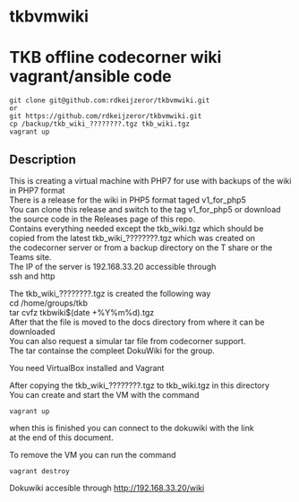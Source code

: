 # tkbvmwiki
# TKB offline codecorner wiki vagrant/ansible code

```
git clone git@github.com:rdkeijzeror/tkbvmwiki.git
or
git https://github.com/rdkeijzeror/tkbvmwiki.git
cp /backup/tkb_wiki_????????.tgz tkb_wiki.tgz
vagrant up
```
 
## Description
This is creating a virtual machine with PHP7 for use with backups of the wiki in PHP7 format  
There is a release for the wiki in PHP5 format taged v1_for_php5   
You can clone this release and switch to the tag v1_for_php5 or download the source code in the Releases page of this repo.  
Contains everything needed except the tkb_wiki.tgz which should be  
copied from the latest tkb_wiki_????????.tgz which was created on  
the codecorner server or from a backup directory on the T share or the Teams site.  
The IP of the server is 192.168.33.20 accessible through   
ssh and http  

The tkb_wiki_????????.tgz is created the following way  
  cd /home/groups/tkb  
  tar cvfz tkbwiki$(date +%Y%m%d).tgz  
After that the file is moved to the docs directory from where it can be downloaded  
You can also request a simular tar file from codecorner support.  
The tar containse the compleet DokuWiki for the group.  

You need VirtualBox installed and Vagrant  

After copying the tkb_wiki_????????.tgz to tkb_wiki.tgz in this directory  
You can create and start the VM with the command   
```
vagrant up    
```
when this is finished you can connect to the dokuwiki with the link  
at the end of this document.

To remove the VM you can run the command  
```
vagrant destroy  
```

Dokuwiki accesible through http://192.168.33.20/wiki


